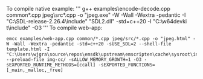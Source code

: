 To compile native example:
'''
g++ examples\encode-decode.cpp common\*.cpp jpeg\src\*.cpp -o "jpeg.exe" -W -Wall -Wextra -pedantic -I "C:\SDL-release-2.26.4\include" "SDL2.dll"  -std=c++20 -I "C:\w64devki
t\include" -O3
'''
To compile web-app:
```
emcc examples/web-app.cpp common/*.cpp jpeg/src/*.cpp -o "jpeg.html" -W -Wall -Wextra -pedantic -std=c++20 -sUSE_SDL=2 --shell-file template.html -I "C:\Users\wjgra\source\repos\emsdk\upstream\emscripten\cache\sysroot\include" --preload-file img-cc/ -sALLOW_MEMORY_GROWTH=1 -O3 -sEXPORTED_RUNTIME_METHODS=[ccall] -sEXPORTED_FUNCTIONS=[_main,_malloc,_free]
```